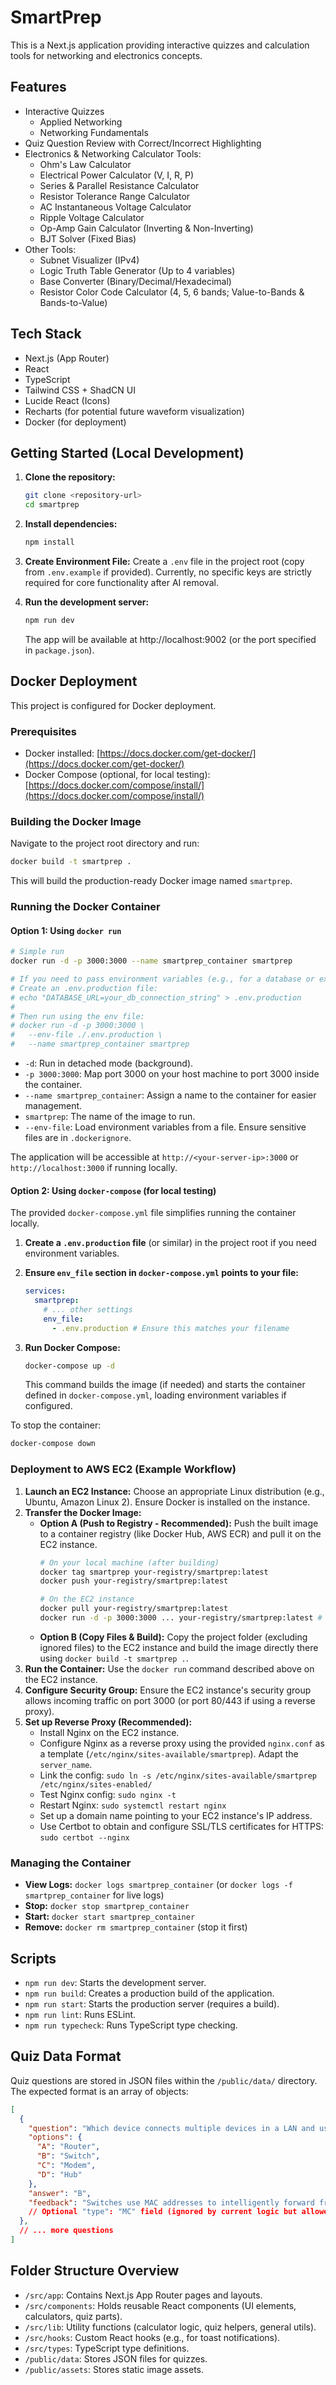 # SmartPrep

This is a Next.js application providing interactive quizzes and calculation tools for networking and electronics concepts.

## Features

- Interactive Quizzes
  - Applied Networking
  - Networking Fundamentals
- Quiz Question Review with Correct/Incorrect Highlighting
- Electronics & Networking Calculator Tools:
  - Ohm's Law Calculator
  - Electrical Power Calculator (V, I, R, P)
  - Series & Parallel Resistance Calculator
  - Resistor Tolerance Range Calculator
  - AC Instantaneous Voltage Calculator
  - Ripple Voltage Calculator
  - Op-Amp Gain Calculator (Inverting & Non-Inverting)
  - BJT Solver (Fixed Bias)
- Other Tools:
  - Subnet Visualizer (IPv4)
  - Logic Truth Table Generator (Up to 4 variables)
  - Base Converter (Binary/Decimal/Hexadecimal)
  - Resistor Color Code Calculator (4, 5, 6 bands; Value-to-Bands & Bands-to-Value)

## Tech Stack

- Next.js (App Router)
- React
- TypeScript
- Tailwind CSS + ShadCN UI
- Lucide React (Icons)
- Recharts (for potential future waveform visualization)
- Docker (for deployment)

## Getting Started (Local Development)

1.  **Clone the repository:**
    ```bash
    git clone <repository-url>
    cd smartprep
    ```

2.  **Install dependencies:**
    ```bash
    npm install
    ```

3.  **Create Environment File:**
    Create a `.env` file in the project root (copy from `.env.example` if provided). Currently, no specific keys are strictly required for core functionality after AI removal.

4.  **Run the development server:**
    ```bash
    npm run dev
    ```
    The app will be available at http://localhost:9002 (or the port specified in `package.json`).


## Docker Deployment

This project is configured for Docker deployment.

### Prerequisites

- Docker installed: [https://docs.docker.com/get-docker/](https://docs.docker.com/get-docker/)
- Docker Compose (optional, for local testing): [https://docs.docker.com/compose/install/](https://docs.docker.com/compose/install/)

### Building the Docker Image

Navigate to the project root directory and run:

```bash
docker build -t smartprep .
```

This will build the production-ready Docker image named `smartprep`.

### Running the Docker Container

#### Option 1: Using `docker run`

```bash
# Simple run
docker run -d -p 3000:3000 --name smartprep_container smartprep

# If you need to pass environment variables (e.g., for a database or external API)
# Create an .env.production file:
# echo "DATABASE_URL=your_db_connection_string" > .env.production
#
# Then run using the env file:
# docker run -d -p 3000:3000 \
#   --env-file ./.env.production \
#   --name smartprep_container smartprep
```

- `-d`: Run in detached mode (background).
- `-p 3000:3000`: Map port 3000 on your host machine to port 3000 inside the container.
- `--name smartprep_container`: Assign a name to the container for easier management.
- `smartprep`: The name of the image to run.
- `--env-file`: Load environment variables from a file. Ensure sensitive files are in `.dockerignore`.

The application will be accessible at `http://<your-server-ip>:3000` or `http://localhost:3000` if running locally.

#### Option 2: Using `docker-compose` (for local testing)

The provided `docker-compose.yml` file simplifies running the container locally.

1.  **Create a `.env.production` file** (or similar) in the project root if you need environment variables.

2.  **Ensure `env_file` section in `docker-compose.yml` points to your file:**
    ```yaml
    services:
      smartprep:
        # ... other settings
        env_file:
          - .env.production # Ensure this matches your filename
    ```

3.  **Run Docker Compose:**
    ```bash
    docker-compose up -d
    ```
    This command builds the image (if needed) and starts the container defined in `docker-compose.yml`, loading environment variables if configured.

To stop the container:
```bash
docker-compose down
```

### Deployment to AWS EC2 (Example Workflow)

1.  **Launch an EC2 Instance:** Choose an appropriate Linux distribution (e.g., Ubuntu, Amazon Linux 2). Ensure Docker is installed on the instance.
2.  **Transfer the Docker Image:**
    *   **Option A (Push to Registry - Recommended):** Push the built image to a container registry (like Docker Hub, AWS ECR) and pull it on the EC2 instance.
        ```bash
        # On your local machine (after building)
        docker tag smartprep your-registry/smartprep:latest
        docker push your-registry/smartprep:latest

        # On the EC2 instance
        docker pull your-registry/smartprep:latest
        docker run -d -p 3000:3000 ... your-registry/smartprep:latest # Add --env-file if needed
        ```
    *   **Option B (Copy Files & Build):** Copy the project folder (excluding ignored files) to the EC2 instance and build the image directly there using `docker build -t smartprep .`.
3.  **Run the Container:** Use the `docker run` command described above on the EC2 instance.
4.  **Configure Security Group:** Ensure the EC2 instance's security group allows incoming traffic on port 3000 (or port 80/443 if using a reverse proxy).
5.  **Set up Reverse Proxy (Recommended):**
    *   Install Nginx on the EC2 instance.
    *   Configure Nginx as a reverse proxy using the provided `nginx.conf` as a template (`/etc/nginx/sites-available/smartprep`). Adapt the `server_name`.
    *   Link the config: `sudo ln -s /etc/nginx/sites-available/smartprep /etc/nginx/sites-enabled/`
    *   Test Nginx config: `sudo nginx -t`
    *   Restart Nginx: `sudo systemctl restart nginx`
    *   Set up a domain name pointing to your EC2 instance's IP address.
    *   Use Certbot to obtain and configure SSL/TLS certificates for HTTPS: `sudo certbot --nginx`

### Managing the Container

-   **View Logs:** `docker logs smartprep_container` (or `docker logs -f smartprep_container` for live logs)
-   **Stop:** `docker stop smartprep_container`
-   **Start:** `docker start smartprep_container`
-   **Remove:** `docker rm smartprep_container` (stop it first)

## Scripts

-   `npm run dev`: Starts the development server.
-   `npm run build`: Creates a production build of the application.
-   `npm run start`: Starts the production server (requires a build).
-   `npm run lint`: Runs ESLint.
-   `npm run typecheck`: Runs TypeScript type checking.

## Quiz Data Format

Quiz questions are stored in JSON files within the `/public/data/` directory. The expected format is an array of objects:

```json
[
  {
    "question": "Which device connects multiple devices in a LAN and uses MAC addresses to forward data?",
    "options": {
      "A": "Router",
      "B": "Switch",
      "C": "Modem",
      "D": "Hub"
    },
    "answer": "B",
    "feedback": "Switches use MAC addresses to intelligently forward frames only to the intended recipient."
    // Optional "type": "MC" field (ignored by current logic but allowed)
  },
  // ... more questions
]
```

## Folder Structure Overview

-   `/src/app`: Contains Next.js App Router pages and layouts.
-   `/src/components`: Holds reusable React components (UI elements, calculators, quiz parts).
-   `/src/lib`: Utility functions (calculator logic, quiz helpers, general utils).
-   `/src/hooks`: Custom React hooks (e.g., for toast notifications).
-   `/src/types`: TypeScript type definitions.
-   `/public/data`: Stores JSON files for quizzes.
-   `/public/assets`: Stores static image assets.
```